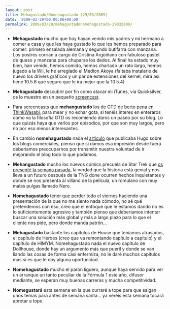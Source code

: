 ```yaml
---
layout: post
title: Mehagustado/Nomehagustado [29/03/2009]
date: '2009-03-29T00:00:00+00:00'
permalink: 2009/03/29/mehagustadonomehagustado-29032009/
---
```

- <strong>Mehagustado</strong> mucho que hoy hayan venido mis padres y mi hermano a comer a casa y que les haya gustado lo que les hemos preparado para comer: primero ensalada alemana y segundo butifarra con manzana. Los postres corrían a cargo de Cristina Argüiñano con fabuloso pastel de queso y manzana para chuparse los dedos. Al final ha estado muy bien, han venido, hemos comido, hemos charlado un rato largo, hemos jugado a la Wii, le he arreglado el Medion Akoya (faltaba instalarle de nuevo los drivers gráficos y un par de extensiones del kernel, mira así tiene 10.5.6 que seguro que le irá mejor que la 10.5.4)

- <strong>Mehagustado</strong> descubrir por fin como atacar mi iTunes, vía Quicksilver, os lo muestro en un pequeño <a href="http://resistancefutile.com/2009/03/28/screencast-sobre-el-control-de-itunes/">screencast</a>.

- Para screencasts que <strong>mehangustado</strong> los de GTD de <a href="http://www.thinkwasabi.com/category/screencasts/">berto pena en ThinkWasabi</a>, para mear y no echar gota, si tenéis interes en enteraros como va la filosofía GTD os recomiendo daros un paseo por su blog. Lo que quizás haya que verlos por episodios, por que son muy largos, pero no por eso menos interesantes.

- En cambio <strong>nomehagustado</strong> nada el <a href="http://solo.infames.org/de-la-radicalizacion-de-los-comentarios-en-los-blogs-grandes/">artículo</a> que publicaba Hugo sobre los blogs comerciales, pienso que si damos esa impresión desde fuera deberíamos preocuparnos por transmitir nuestra voluntad de ir mejorando el blog todo lo que podamos.

- <strong>Mehangustado</strong> mucho los nuevos cómics precuela de Star Trek que <a href="http://resistancefutile.com/2009/03/22/comics-precuela-de-star-trek-en-formato-iphone-app/">os presenté la semana pasada</a>, la verdad que la historia está genial y nos lleva a un futuro después de la TNG done ocurren hechos inquietantes  y donde se nos presenta al villano de la película, un romulano con muy malas pulgas llamado Nero.

- <strong>Nomehagustado</strong> tener que perder todo el viernes haciendo una presentación de la que no me siento nada cómodo, no sé qué pretendemos con eso, creo que el enfoque que le estamos dando no es lo suficientemente agresivo y también pienso que deberíamos intentar buscar una solución más global y más a largo plazo para lo que el cliente nos pide, pero donde manda patrón...

- <strong>Mehagustado</strong> bastante los capítulos de House que teníamos atrasados, el capítulo de Heroes (creo que va remontando capítulo a capítulo) y el capítulo de HIMYM. Nomehagustado nada el nuevo capítulo de Dollhouse, donde hay un argumento más que pueril y donde se van liando las cosas de forma casi enfermiza, no le daré muchos capítulos más si es que le doy alguna oportunidad. 

- <strong>Nomehagustado</strong> mucho el parón liguero, aunque haya servido para ver un arranque un tanto peculiar de la Fórmula 1 este año, difusor mediante, se esperan muy buenas carreras y mucha competitividad. 

- <strong>Nomegustará</strong> esta semana en la que curraré a tope para que salgan unos temas para antes de semana santa... ya veréis esta semana tocará apretar a tope.
